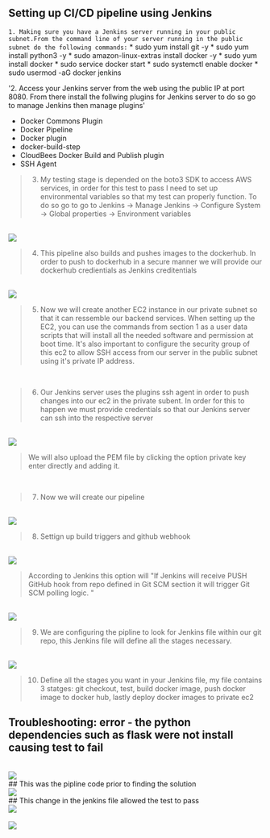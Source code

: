 ## Setting up CI/CD pipeline using Jenkins

`1. Making sure you have a Jenkins server running in your public subnet.From the command line of your server running in the public subnet do the following commands:`
    * sudo yum install git -y
    * sudo yum install python3 -y
    * sudo amazon-linux-extras install docker -y
    * sudo yum install docker
    * sudo service docker start
    * sudo systemctl enable docker
    * sudo usermod -aG docker jenkins

'2. Access your Jenkins server from the web using the public IP at port 8080. From there install the follwing plugins for Jenkins server to do so go to manage Jenkins then manage plugins'
* Docker Commons Plugin
* Docker Pipeline
* Docker plugin
* docker-build-step
* CloudBees Docker Build and Publish plugin
* SSH Agent

> 3. My testing stage is depended on the boto3 SDK to access AWS services, in order for this test to pass I need to set up environmental variables so that my test can properly function. To do so go to go to Jenkins -> Manage Jenkins -> Configure System -> Global properties -> Environment variables
 <br>
 <img src= "Imgs/environmental.png">

<br>
 
> 4. This pipeline also builds and pushes images to the dockerhub. In order to push to dockerhub in a secure manner we will provide our dockerhub credientials as Jenkins creditentials

 <br>
 <img src= "Imgs/dockerhub.png">

<br>

> 5. Now we will create another EC2 instance in our private subnet so that it can ressemble our backend services. When setting up the EC2, you can use the commands from section 1 as a user data scripts that will install all the needed software and permission at boot time. It's also important to configure the security group of this ec2 to allow SSH access from our server in the public subnet using it's private IP address. 

<br>

> 6. Our Jenkins server uses the plugins ssh agent in order to push changes into our ec2 in the private subent. In order for this to happen we must provide credentials so that our Jenkins server can ssh into the respective server 

<br>
 <img src= "Imgs/private.png">

<br>

> We will also upload the PEM file by clicking the option private key enter directly and adding it.
<br>

> 7. Now we will create our pipeline 
<br>
 <img src= "Imgs/pipeline.png">

<br>

> 8. Settign up build triggers and github webhook 
<br>
 <img src= "Imgs/build.png">

<br>

> According to Jenkins this option will "If Jenkins will receive PUSH GitHub hook from repo defined in Git SCM section it will trigger Git SCM polling logic. " 

<br>
 <img src= "Imgs/webhook.png">

<br>

> 9. We are configuring the pipline to look for Jenkins file within our git repo, this Jenkins file will define all the stages necessary.
<br>
 <img src= "Imgs/pipedef.png">

<br>

> 10. Define all the stages you want in your Jenkins file, my file contains 3 statges: git checkout, test, build docker image, push docker image to docker hub, lastly deploy docker images to private ec2

## Troubleshooting: error - the python dependencies such as flask were not install causing test to fail 
<br>
 <img src= "Imgs/error1.png">

<br>
## This was the pipline code prior to finding the solution 
<br>
 <img src= "Imgs/jen1.png">

<br>
## This change in the jenkins file allowed the test to pass 
<br>
 <img src= "Imgs/jen2.png">

<br>
<br>
 <img src= "Imgs/success1.png">

<br>